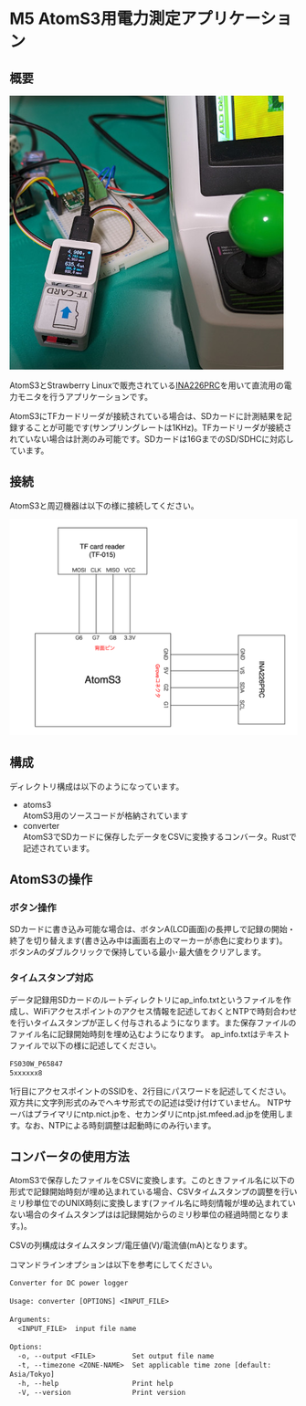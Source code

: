 # M5 AtomS3用電力測定アプリケーション

## 概要
![使用例](image/about.jpg)

AtomS3とStrawberry Linuxで販売されている[INA226PRC](https://strawberry-linux.com/catalog/items?code=12226)を用いて直流用の電力モニタを行うアプリケーションです。

AtomS3にTFカードリーダが接続されている場合は、SDカードに計測結果を記録することが可能です(サンプリングレートは1KHz)。TFカードリーダが接続されていない場合は計測のみ可能です。SDカードは16GまでのSD/SDHCに対応しています。

## 接続
AtomS3と周辺機器は以下の様に接続してください。

![回路図](image/schematic.svg)

## 構成
ディレクトリ構成は以下のようになっています。

- atoms3<br>AtomS3用のソースコードが格納されています
- converter<br>AtomS3でSDカードに保存したデータをCSVに変換するコンバータ。Rustで記述されています。

## AtomS3の操作
### ボタン操作
SDカードに書き込み可能な場合は、ボタンA(LCD画面)の長押しで記録の開始・終了を切り替えます(書き込み中は画面右上のマーカーが赤色に変わります)。
ボタンAのダブルクリックで保持している最小･最大値をクリアします。

### タイムスタンプ対応
データ記録用SDカードのルートディレクトリにap\_info.txtというファイルを作成し、WiFiアクセスポイントのアクセス情報を記述しておくとNTPで時刻合わせを行いタイムスタンプが正しく付与されるようになります。また保存ファイルのファイル名に記録開始時刻を埋め込むようになります。
ap\_info.txtはテキストファイルで以下の様に記述してください。

```
FS030W_P65847
5xxxxxx8
```

1行目にアクセスポイントのSSIDを、2行目にパスワードを記述してください。双方共に文字列形式のみでヘキサ形式での記述は受け付けていません。
NTPサーバはプライマリにntp.nict.jpを、セカンダリにntp.jst.mfeed.ad.jpを使用します。なお、NTPによる時刻調整は起動時にのみ行います。

## コンバータの使用方法
AtomS3で保存したファイルをCSVに変換します。このときファイル名に以下の形式で記録開始時刻が埋め込まれている場合、CSVタイムスタンプの調整を行いミリ秒単位でのUNIX時刻に変換します(ファイル名に時刻情報が埋め込まれていない場合のタイムスタンプはは記録開始からのミリ秒単位の経過時間となります。)。

CSVの列構成はタイムスタンプ/電圧値(V)/電流値(mA)となります。

コマンドラインオプションは以下を参考にしてください。

```
Converter for DC power logger

Usage: converter [OPTIONS] <INPUT_FILE>

Arguments:
  <INPUT_FILE>  input file name

Options:
  -o, --output <FILE>         Set output file name
  -t, --timezone <ZONE-NAME>  Set applicable time zone [default: Asia/Tokyo]
  -h, --help                  Print help
  -V, --version               Print version
```
